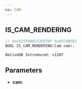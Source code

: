 ```yaml
---
ns: CAM
---
```

## IS_CAM_RENDERING

```c
// 0x4415F8A6C536D39F 0x6EC6B5B2
BOOL IS_CAM_RENDERING(Cam cam);
```

```
NativeDB Introduced: v1207
```

## Parameters
* **cam**:
